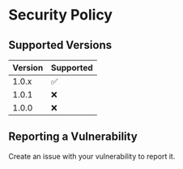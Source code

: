 # Security Policy

## Supported Versions

| Version | Supported          |
| ------- | ------------------ |
| 1.0.x   | :white_check_mark: |
| 1.0.1   | :x:                |
| 1.0.0   | :x:                |

## Reporting a Vulnerability
Create an issue with your vulnerability to report it.
